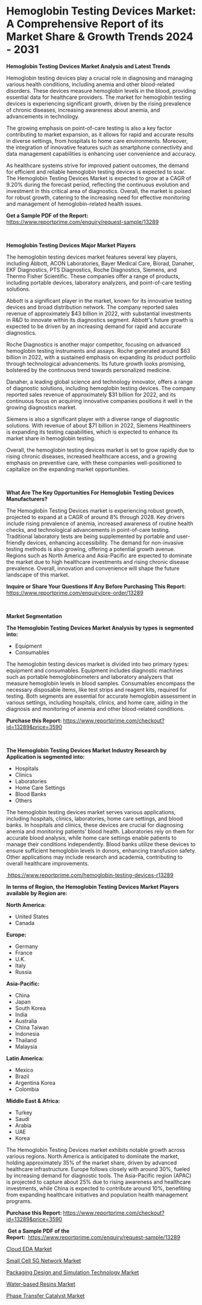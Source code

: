 <p><h1>Hemoglobin Testing Devices Market: A Comprehensive Report of its Market Share & Growth Trends 2024 - 2031</h1></p><p><strong>Hemoglobin Testing Devices Market Analysis and Latest Trends</strong></p>
<p><p>Hemoglobin testing devices play a crucial role in diagnosing and managing various health conditions, including anemia and other blood-related disorders. These devices measure hemoglobin levels in the blood, providing essential data for healthcare providers. The market for hemoglobin testing devices is experiencing significant growth, driven by the rising prevalence of chronic diseases, increasing awareness about anemia, and advancements in technology. </p><p>The growing emphasis on point-of-care testing is also a key factor contributing to market expansion, as it allows for rapid and accurate results in diverse settings, from hospitals to home care environments. Moreover, the integration of innovative features such as smartphone connectivity and data management capabilities is enhancing user convenience and accuracy. </p><p>As healthcare systems strive for improved patient outcomes, the demand for efficient and reliable hemoglobin testing devices is expected to soar. The Hemoglobin Testing Devices Market is expected to grow at a CAGR of 9.20% during the forecast period, reflecting the continuous evolution and investment in this critical area of diagnostics. Overall, the market is poised for robust growth, catering to the increasing need for effective monitoring and management of hemoglobin-related health issues.</p></p>
<p><strong>Get a Sample PDF of the Report:&nbsp;</strong> <a href="https://www.reportprime.com/enquiry/request-sample/13289">https://www.reportprime.com/enquiry/request-sample/13289</a></p>
<p>&nbsp;</p>
<p><strong>Hemoglobin Testing Devices Major Market Players</strong></p>
<p><p>The hemoglobin testing devices market features several key players, including Abbott, ACON Laboratories, Bayer Medical Care, Biorad, Danaher, EKF Diagnostics, PTS Diagnostics, Roche Diagnostics, Siemens, and Thermo Fisher Scientific. These companies offer a range of products, including portable devices, laboratory analyzers, and point-of-care testing solutions.</p><p>Abbott is a significant player in the market, known for its innovative testing devices and broad distribution network. The company reported sales revenue of approximately $43 billion in 2022, with substantial investments in R&D to innovate within its diagnostics segment. Abbott's future growth is expected to be driven by an increasing demand for rapid and accurate diagnostics.</p><p>Roche Diagnostics is another major competitor, focusing on advanced hemoglobin testing instruments and assays. Roche generated around $63 billion in 2022, with a sustained emphasis on expanding its product portfolio through technological advancements. Its future growth looks promising, bolstered by the continuous trend towards personalized medicine.</p><p>Danaher, a leading global science and technology innovator, offers a range of diagnostic solutions, including hemoglobin testing devices. The company reported sales revenue of approximately $31 billion for 2022, and its continuous focus on acquiring innovative companies positions it well in the growing diagnostics market.</p><p>Siemens is also a significant player with a diverse range of diagnostic solutions. With revenue of about $71 billion in 2022, Siemens Healthineers is expanding its testing capabilities, which is expected to enhance its market share in hemoglobin testing.</p><p>Overall, the hemoglobin testing devices market is set to grow rapidly due to rising chronic diseases, increased healthcare access, and a growing emphasis on preventive care, with these companies well-positioned to capitalize on the expanding market opportunities.</p></p>
<p>&nbsp;</p>
<p><strong>What Are The Key Opportunities For Hemoglobin Testing Devices Manufacturers?</strong></p>
<p><p>The Hemoglobin Testing Devices market is experiencing robust growth, projected to expand at a CAGR of around 8% through 2028. Key drivers include rising prevalence of anemia, increased awareness of routine health checks, and technological advancements in point-of-care testing. Traditional laboratory tests are being supplemented by portable and user-friendly devices, enhancing accessibility. The demand for non-invasive testing methods is also growing, offering a potential growth avenue. Regions such as North America and Asia-Pacific are expected to dominate the market due to high healthcare investments and rising chronic disease prevalence. Overall, innovation and convenience will shape the future landscape of this market.</p></p>
<p><strong>Inquire or Share Your Questions If Any Before Purchasing This Report:</strong> <a href="https://www.reportprime.com/enquiry/pre-order/13289">https://www.reportprime.com/enquiry/pre-order/13289</a></p>
<p>&nbsp;</p>
<p><strong>Market Segmentation</strong></p>
<p><strong>The Hemoglobin Testing Devices Market Analysis by types is segmented into:</strong></p>
<p><ul><li>Equipment</li><li>Consumables</li></ul></p>
<p><p>The hemoglobin testing devices market is divided into two primary types: equipment and consumables. Equipment includes diagnostic machines such as portable hemoglobinometers and laboratory analyzers that measure hemoglobin levels in blood samples. Consumables encompass the necessary disposable items, like test strips and reagent kits, required for testing. Both segments are essential for accurate hemoglobin assessment in various settings, including hospitals, clinics, and home care, aiding in the diagnosis and monitoring of anemia and other blood-related conditions.</p></p>
<p><strong>Purchase this Report:&nbsp;</strong><a href="https://www.reportprime.com/checkout?id=13289&price=3590">https://www.reportprime.com/checkout?id=13289&price=3590</a></p>
<p>&nbsp;</p>
<p><strong>The Hemoglobin Testing Devices Market Industry Research by Application is segmented into:</strong></p>
<p><ul><li>Hospitals</li><li>Clinics</li><li>Laboratories</li><li>Home Care Settings</li><li>Blood Banks</li><li>Others</li></ul></p>
<p><p>The hemoglobin testing devices market serves various applications, including hospitals, clinics, laboratories, home care settings, and blood banks. In hospitals and clinics, these devices are crucial for diagnosing anemia and monitoring patients' blood health. Laboratories rely on them for accurate blood analysis, while home care settings enable patients to manage their conditions independently. Blood banks utilize these devices to ensure sufficient hemoglobin levels in donors, enhancing transfusion safety. Other applications may include research and academia, contributing to overall healthcare improvements.</p></p>
<p><a href="https://www.reportprime.com/hemoglobin-testing-devices-r13289">&nbsp;https://www.reportprime.com/hemoglobin-testing-devices-r13289</a></p>
<p><strong>In terms of Region, the Hemoglobin Testing Devices Market Players available by Region are:</strong></p>
<p>
    <p> <strong> North America: </strong>
        <ul>
            <li>United States</li>
            <li>Canada</li>
        </ul>
        </p> 
    <p> <strong> Europe: </strong>
        <ul>
            <li>Germany</li>
            <li>France</li>
            <li>U.K.</li>
            <li>Italy</li>
            <li>Russia</li>
        </ul>
        </p> 
    <p> <strong> Asia-Pacific: </strong>
        <ul>
            <li>China</li>
            <li>Japan</li>
            <li>South Korea</li>
            <li>India</li>
            <li>Australia</li>
            <li>China Taiwan</li>
            <li>Indonesia</li>
            <li>Thailand</li>
            <li>Malaysia</li>
        </ul>
        </p> 
    <p> <strong> Latin America: </strong>
        <ul>
            <li>Mexico</li>
            <li>Brazil</li>
            <li>Argentina Korea</li>
            <li>Colombia</li>
        </ul>
        </p> 
    <p> <strong> Middle East & Africa: </strong>
        <ul>
            <li>Turkey</li>
            <li>Saudi</li>
            <li>Arabia</li>
            <li>UAE</li>
            <li>Korea</li>
        </ul>
    </p>
    </p>
<p><p>The Hemoglobin Testing Devices market exhibits notable growth across various regions. North America is anticipated to dominate the market, holding approximately 35% of the market share, driven by advanced healthcare infrastructure. Europe follows closely with around 30%, fueled by increasing demand for diagnostic tools. The Asia-Pacific region (APAC) is projected to capture about 25% due to rising awareness and healthcare investments, while China is expected to contribute around 10%, benefiting from expanding healthcare initiatives and population health management programs.</p></p>
<p><strong>Purchase this Report: </strong><a href="https://www.reportprime.com/checkout?id=13289&price=3590">https://www.reportprime.com/checkout?id=13289&price=3590</a></p>
<p>&nbsp;<strong>Get a Sample PDF of the Report:&nbsp;&nbsp;</strong><a href="https://www.reportprime.com/enquiry/request-sample/13289">https://www.reportprime.com/enquiry/request-sample/13289</a></p>
<p><strong></strong></p>
<p><p><a href="https://issuu.com/reportprime-2/docs/cloud-eda-market-size-2030.pptx_7e203b7de098b9">Cloud EDA Market</a></p><p><a href="https://www.linkedin.com/pulse/insights-small-cell-5g-network-market-share-competitive-0olfc?trackingId=QuS148oZSrSOKZTeCJhsBQ%3D%3D">Small Cell 5G Network Market</a></p><p><a href="https://medium.com/@basmakahin145/the-packaging-design-and-simulation-technology-industry-analysis-report-offers-a-comprehensive-8950a30d47ce">Packaging Design and Simulation Technology Market</a></p><p><a href="https://medium.com/@basmakahin145/the-water-based-resins-market-insights-report-offers-an-in-depth-and-thorough-analysis-of-the-a7da51c87011">Water-based Resins Market</a></p><p><a href="https://www.linkedin.com/pulse/what-factors-influence-phase-transfer-catalyst-market-coming-1jajf?trackingId=qZIWttfAQbC%2FcJh4TzcSPg%3D%3D">Phase Transfer Catalyst Market</a></p></p>